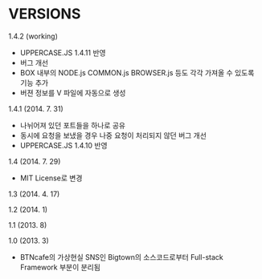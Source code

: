 VERSIONS
========
1.4.2 (working)
- UPPERCASE.JS 1.4.11 반영
- 버그 개선
- BOX 내부의 NODE.js COMMON.js BROWSER.js 등도 각각 가져올 수 있도록 기능 추가 
- 버젼 정보를 V 파일에 자동으로 생성

1.4.1 (2014. 7. 31)
- 나뉘어져 있던 포트들을 하나로 공유
- 동시에 요청을 보냈을 경우 나중 요청이 처리되지 않던 버그 개선
- UPPERCASE.JS 1.4.10 반영

1.4 (2014. 7. 29)
- MIT License로 변경

1.3 (2014. 4. 17)

1.2 (2014. 1)

1.1 (2013. 8)

1.0 (2013. 3)
- BTNcafe의 가상현실 SNS인 Bigtown의 소스코드로부터 Full-stack Framework 부분이 분리됨
